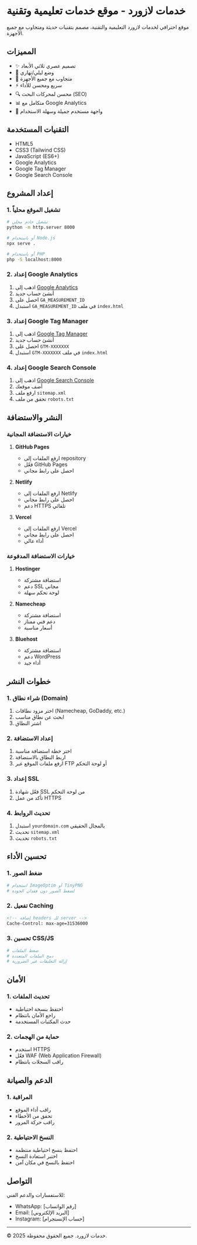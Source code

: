 # خدمات لازورد - موقع خدمات تعليمية وتقنية

موقع احترافي لخدمات لازورد التعليمية والتقنية، مصمم بتقنيات حديثة ومتجاوب مع جميع الأجهزة.

## المميزات

- ✨ تصميم عصري ثلاثي الأبعاد
- 🌙 وضع ليلي/نهاري
- 📱 متجاوب مع جميع الأجهزة
- ⚡ سريع ومحسن للأداء
- 🔍 محسن لمحركات البحث (SEO)
- 📊 متكامل مع Google Analytics
- 🎨 واجهة مستخدم جميلة وسهلة الاستخدام

## التقنيات المستخدمة

- HTML5
- CSS3 (Tailwind CSS)
- JavaScript (ES6+)
- Google Analytics
- Google Tag Manager
- Google Search Console

## إعداد المشروع

### 1. تشغيل الموقع محلياً

```bash
# تشغيل خادم محلي
python -m http.server 8000

# أو باستخدام Node.js
npx serve .

# أو باستخدام PHP
php -S localhost:8000
```

### 2. إعداد Google Analytics

1. اذهب إلى [Google Analytics](https://analytics.google.com/)
2. أنشئ حساب جديد
3. احصل على `GA_MEASUREMENT_ID`
4. استبدل `GA_MEASUREMENT_ID` في ملف `index.html`

### 3. إعداد Google Tag Manager

1. اذهب إلى [Google Tag Manager](https://tagmanager.google.com/)
2. أنشئ حساب جديد
3. احصل على `GTM-XXXXXXX`
4. استبدل `GTM-XXXXXXX` في ملف `index.html`

### 4. إعداد Google Search Console

1. اذهب إلى [Google Search Console](https://search.google.com/search-console/)
2. أضف موقعك
3. ارفع ملف `sitemap.xml`
4. تحقق من ملف `robots.txt`

## النشر والاستضافة

### خيارات الاستضافة المجانية

1. **GitHub Pages**
   - ارفع الملفات إلى repository
   - فعّل GitHub Pages
   - احصل على رابط مجاني

2. **Netlify**
   - ارفع الملفات إلى Netlify
   - احصل على رابط مجاني
   - دعم HTTPS تلقائي

3. **Vercel**
   - ارفع الملفات إلى Vercel
   - احصل على رابط مجاني
   - أداء عالي

### خيارات الاستضافة المدفوعة

1. **Hostinger**
   - استضافة مشتركة
   - دعم SSL مجاني
   - لوحة تحكم سهلة

2. **Namecheap**
   - استضافة مشتركة
   - دعم فني ممتاز
   - أسعار مناسبة

3. **Bluehost**
   - استضافة مشتركة
   - دعم WordPress
   - أداء جيد

## خطوات النشر

### 1. شراء نطاق (Domain)

1. اختر مزود نطاقات (Namecheap, GoDaddy, etc.)
2. ابحث عن نطاق مناسب
3. اشتر النطاق

### 2. إعداد الاستضافة

1. اختر خطة استضافة مناسبة
2. اربط النطاق بالاستضافة
3. ارفع ملفات الموقع عبر FTP أو لوحة التحكم

### 3. إعداد SSL

1. فعّل شهادة SSL من لوحة التحكم
2. تأكد من عمل HTTPS

### 4. تحديث الروابط

1. استبدل `yourdomain.com` بالمجال الحقيقي
2. تحديث `sitemap.xml`
3. تحديث `robots.txt`

## تحسين الأداء

### 1. ضغط الصور

```bash
# استخدام ImageOptim أو TinyPNG
# لضغط الصور دون فقدان الجودة
```

### 2. تفعيل Caching

```html
<!-- إضافة headers للـ server -->
Cache-Control: max-age=31536000
```

### 3. تحسين CSS/JS

```bash
# ضغط الملفات
# دمج الملفات المتعددة
# إزالة التعليقات غير الضرورية
```

## الأمان

### 1. تحديث الملفات

- احتفظ بنسخة احتياطية
- راجع الأمان بانتظام
- حدث المكتبات المستخدمة

### 2. حماية من الهجمات

- استخدم HTTPS
- فعّل WAF (Web Application Firewall)
- راقب السجلات بانتظام

## الدعم والصيانة

### 1. المراقبة

- راقب أداء الموقع
- تحقق من الأخطاء
- راقب حركة المرور

### 2. النسخ الاحتياطية

- احتفظ بنسخ احتياطية منتظمة
- اختبر استعادة النسخ
- احتفظ بالنسخ في مكان آمن

## التواصل

للاستفسارات والدعم الفني:
- WhatsApp: [رقم الواتساب]
- Email: [البريد الإلكتروني]
- Instagram: [حساب الإنستجرام]

---

© 2025 خدمات لازورد. جميع الحقوق محفوظة.
